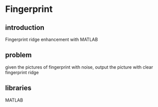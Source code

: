 # Fingerprint
## introduction
Fingerprint ridge enhancement with MATLAB
## problem
given the pictures of fingerprint with noise, output the picture with clear fingerprint ridge
## libraries
MATLAB
